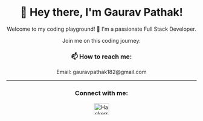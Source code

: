 <div align="center">
  <h1>👋 Hey there, I'm Gaurav Pathak!</h1>
  <p>Welcome to my coding playground! 🚀 I'm a passionate Full Stack Developer.</p>
  <p>Join me on this coding journey:</p>
 
  <h3>📫 How to reach me:</h3>
  <p>Email: gauravpathak182@gmail.com</p>

  <hr>

  <h3>Connect with me:</h3>
  <p>
    <a href="https://www.hackerrank.com/gaurav_comp_cod1">
      <img src="https://raw.githubusercontent.com/rahuldkjain/github-profile-readme-generator/master/src/images/icons/Social/hackerrank.svg" alt="Hackerrank" height="30" width="40"/>
    </a>
  </p>

  <br>

  </div>
